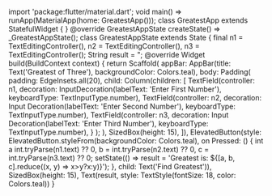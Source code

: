 import 'package:flutter/material.dart';
void main() => runApp(MaterialApp(home: GreatestApp()));
class GreatestApp extends StatefulWidget {
}
@override
GreatestAppState createState() => _GreatestAppState();
class GreatestAppState extends State<GreatestApp> {
final n1 = TextEditingController(), n2 = TextEditingController(), n3 = TextEditingController(); String result = ";
@override
Widget build(BuildContext context) {
return Scaffold(
appBar: AppBar(title: Text('Greatest of Three'), backgroundColor: Colors.teal),
body: Padding(
padding: EdgeInsets.all(20),
child: Column(children: [
TextField(controller: n1, decoration: InputDecoration(labelText: 'Enter First Number'), keyboardType: TextInputType.number),
TextField(controller: n2, decoration: Input Decoration(labelText: 'Enter Second Number'), keyboardType: TextInputType.number),
TextField(controller: n3, decoration: Input Decoration(labelText: 'Enter Third Number'), keyboardType: TextInputType.number),
}
);
),
SizedBox(height: 15),
]),
ElevatedButton(style: ElevatedButton.styleFrom(backgroundColor: Colors.teal),
on Pressed: () {
int a int.tryParse(n1.text) ?? 0, b = int.tryParse(n2.text) ?? 0, c = int.tryParse(n3.text) ?? 0; setState(() => result = 'Greatest is: ${[a, b, c].reduce((x, y) => x>y?x:y)}');
}, child: Text('Find Greatest')),
SizedBox(height: 15),
Text(result, style: TextStyle(fontSize: 18, color: Colors.teal))
}
